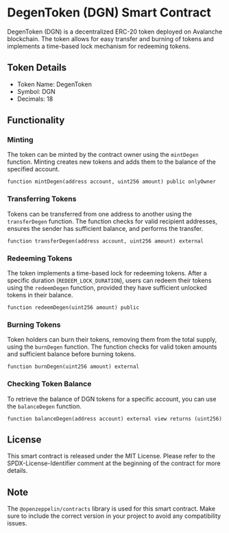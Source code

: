 # DegenToken (DGN) Smart Contract

DegenToken (DGN) is a decentralized ERC-20 token deployed on Avalanche blockchain. The token allows for easy transfer and burning of tokens and implements a time-based lock mechanism for redeeming tokens.

## Token Details

- Token Name: DegenToken
- Symbol: DGN
- Decimals: 18

## Functionality

### Minting

The token can be minted by the contract owner using the `mintDegen` function. Minting creates new tokens and adds them to the balance of the specified account.

```solidity
function mintDegen(address account, uint256 amount) public onlyOwner
```

### Transferring Tokens

Tokens can be transferred from one address to another using the `transferDegen` function. The function checks for valid recipient addresses, ensures the sender has sufficient balance, and performs the transfer.

```solidity
function transferDegen(address account, uint256 amount) external
```

### Redeeming Tokens

The token implements a time-based lock for redeeming tokens. After a specific duration (`REDEEM_LOCK_DURATION`), users can redeem their tokens using the `redeemDegen` function, provided they have sufficient unlocked tokens in their balance.

```solidity
function redeemDegen(uint256 amount) public
```

### Burning Tokens

Token holders can burn their tokens, removing them from the total supply, using the `burnDegen` function. The function checks for valid token amounts and sufficient balance before burning tokens.

```solidity
function burnDegen(uint256 amount) external
```

### Checking Token Balance

To retrieve the balance of DGN tokens for a specific account, you can use the `balanceDegen` function.

```solidity
function balanceDegen(address account) external view returns (uint256)
```

## License

This smart contract is released under the MIT License. Please refer to the SPDX-License-Identifier comment at the beginning of the contract for more details.

## Note

The `@openzeppelin/contracts` library is used for this smart contract. Make sure to include the correct version in your project to avoid any compatibility issues.
